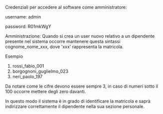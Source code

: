 Credenziali per accedere al software come amministratore:

username: admin

password: R01mkWgY


Amministrazione: Quando si crea un user nuovo relativo a un dipendente presente nel sistema occorre mantenere questa sintassi
cognome_nome_xxx, dove 'xxx' rappresenta la matricola.

Esempio

1) rossi_fabio_001
2) borgognoni_guglielmo_023
3) neri_paolo_197

Da notare come le cifre devono essere sempre 3, in caso di numeri sotto il 100 occorre mettere degli zero davanti.

In questo modo il sistema è in grado di identificare la matricola e saprà indirizzare correttamente il dipendente nella sua sezione personale.
